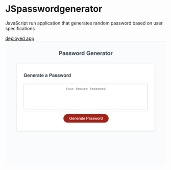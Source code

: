 # JSpasswordgenerator
JavaScript run application that generates random password based on user specifications

[deployed app](https://mwalker23.github.io/JSpasswordgenerator/)
![Screenshot](./Screenshot.png)